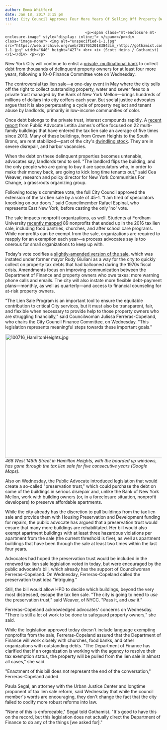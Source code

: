 ```yaml
---
author: Emma Whitford
date: Jan 18, 2017 3:15 pm
title: City Council Approves Four More Years Of Selling Off Property Debt To A Bank
---
```


	
										<p><span class="mt-enclosure mt-enclosure-image" style="display: inline;"> </span></p><div class="image-none"> <img alt="unspecified-1-1.jpg" src="https://web.archive.org/web/20170120183843im_/http://gothamist.com/attachments/nyc_ewhitford/unspecified-1-1.jpg" width="640" height="427"> <br> <i> (Scott Heins / Gothamist) </i></div> <p></p>

<p>New York City will continue to enlist a <a href="https://web.archive.org/web/20170120183843/http://gothamist.com/2017/01/13/affordable_housing_tax_lien.php">private, multinational bank</a> to collect debt from thousands of delinquent property owners for at least four more years, following a 10-0 Finance Committee vote on Wednesday. </p>

<p>The controversial <a href="https://web.archive.org/web/20170120183843/http://www1.nyc.gov/site/finance/taxes/property-lien-sales.page">tax lien sale</a>&#x2014;a one-day event in May where the city sells off the right to collect outstanding property, water and sewer fees to a private trust managed by the Bank of New York Mellon&#x2014;brings hundreds of millions of dollars into city coffers each year. But social justice advocates argue that it is also perpetuating a cycle of property neglect and tenant abuse by landlords, primarily in low-income communities of color. </p>

<p>Once debt belongs to the private trust, interest compounds rapidly. A <a href="https://web.archive.org/web/20170120183843/http://gothamist.com/2016/10/07/nyc_tax_liens.php">recent report</a> from Public Advocate Letitia James&apos;s office focused on 22 multi-family buildings that have entered the tax lien sale an average of five times since 2010. Many of these buildings, from Crown Heights to the South Bronx, are rent stabilized&#x2014;part of the city&apos;s <a href="https://web.archive.org/web/20170120183843/http://gothamist.com/2015/07/15/rent_stabilized_map_nyc.php">dwindling stock</a>. They are in severe disrepair, and harbor vacancies. </p>

<p>When the debt on these delinquent properties becomes untenable, advocates say, landlords tend to sell. &quot;The landlord flips the building, and the only people who are going to buy it are speculators who, in order to make their money back, are going to kick long time tenants out,&quot; said Cea Weaver, research and policy director for New York Communities For Change, a grassroots organizing group. </p>

<p>Following today&apos;s committee vote, the full City Council approved the extension of the tax lien sale by a vote of 45-1. &quot;I am tired of speculators knocking on our doors,&quot; said Councilmember Rafael Espinal, who represents East New York, before casting the only &apos;no&apos; vote. </p>

<p>The sale impacts nonprofit organizations, as well. Students at Fordham University <a href="https://web.archive.org/web/20170120183843/http://urbanomnibus.net/2016/11/for-sale-nonprofits/">recently mapped</a> 89 nonprofits that ended up in the 2016 tax lien sale, including food pantries, churches, and after school care programs. While nonprofits can be exempt from the sale, organizations are required to reapply for an exemption each year&#x2014;a process advocates say is too onerous for small organizations to keep up with. </p>

<p>Today&apos;s vote codifies a <a href="https://web.archive.org/web/20170120183843/http://legistar.council.nyc.gov/LegislationDetail.aspx?ID=2900915&amp;GUID=3ADD7247-6E83-469E-9877-ED6DC5C6BBF1&amp;Options=&amp;Search=">slightly-amended version of the sale</a>, which was instated under former mayor Rudy Giuliani as a way for the city to quickly collect on property tax debts that had ballooned during the 1970s fiscal crisis. Amendments focus on improving communication between the Department of Finance and property owners who owe taxes: more warning phone calls and emails. The city will also instate more flexible debt-payment plans&#x2014;monthly, as well as quarterly&#x2014;and access to financial counseling for at-risk property owners.</p>

<p>&quot;The Lien Sale Program is an important tool to ensure the equitable contribution to critical City services, but it must also be transparent, fair, and flexible when necessary to provide help to those property owners who are struggling financially,&quot; said Councilwoman Julissa Ferreras-Copeland, who chairs the City Council Finance Committee, on Wednesday. &quot;This legislation represents meaningful steps towards these important goals.&quot; </p>

<p><span class="mt-enclosure mt-enclosure-image" style="display: inline;"> </span></p><div class="image-none"> <img alt="100716_HamiltonHeights.jpg" src="https://web.archive.org/web/20170120183843im_/http://gothamist.com/attachments/nyc_ewhitford/100716_HamiltonHeights.jpg" width="640" height="398"> <br> <i>468 West 145th Street in Hamilton Heights, with the boarded up windows, has gone through the tax lien sale for five consecutive years (Google Maps).</i></div> <p></p>

<p>Also on Wednesday, the Public Advocate introduced legislation that would create a so-called &quot;preservation trust,&quot; which could purchase the debt on some of the buildings in serious disrepair and, unlike the Bank of New York Mellon, work with building owners (or, in a foreclosure situation, nonprofit developers) to preserve affordable apartments. </p>

<p>While the city already has the discretion to pull buildings from the tax lien sale and provide them with Housing Preservation and Development funding for repairs, the public advocate has argued that a preservation trust would ensure that many more buildings are rehabilitated. Her bill would also exempt apartment buildings with at least three hazardous violations per apartment from the sale (the current threshold is five), as well as apartment buildings that have been through the sale at least two times within the last four years. </p>

<p>Advocates had hoped the preservation trust would be included in the renewed tax lien sale legislation voted in today, but were encouraged by the public advocate&apos;s bill, which already has the support of Councilwoman Ferreras-Copeland. On Wednesday, Ferreras-Copeland called the preservation trust idea &quot;intriguing.&quot; </p>

<p>Still, the bill would allow HPD to decide which buildings, beyond the very most distressed, escape the tax lien sale. &quot;The city is going to need to <em>use</em> the preservation trust,&quot; said Weaver, of NYCC. &quot;Pass it, and <em>use</em> it.&quot; </p>

<p>Ferreras-Copeland acknowledged advocates&apos; concerns on Wednesday. &quot;There is still a lot of work to be done to safeguard property owners,&quot; she said. </p>

<p>While the legislation approved today doesn&apos;t include language exempting nonprofits from the sale, Ferreras-Copeland assured that the Department of Finance will work closely with churches, food banks, and other organizations with outstanding debts. &quot;The Department of Finance has clarified that if an organization is working with the agency to resolve their tax exemption status, the property will be pulled from the lien sale in almost all cases,&quot; she said. </p>

<p>&quot;Enactment of this bill does not represent the end of the conversation,&quot; Ferreras-Copeland added. </p>

<p>Paula Segal, an attorney with the Urban Justice Center and longtime proponent of tax lien sale reform, said Wednesday that while the council member&apos;s words are encouraging, they don&apos;t change the fact that the city failed to codify more robust reforms into law. </p>

<p>&quot;None of this is enforceable,&quot; Segal told Gothamist. &quot;It&apos;s good to have this on the record, but this legislation does not actually direct the Department of Finance to do any of the things [we asked for].&quot; </p>					
										
									
				